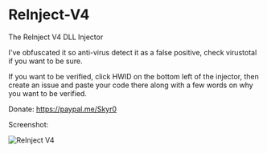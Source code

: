 # ReInject-V4
The ReInject V4 DLL Injector


I've obfuscated it so anti-virus detect it as a false positive, check virustotal if you want to be sure.

If you want to be verified, click HWID on the bottom left of the injector, then create an issue and paste your code there along with a few words on why you want to be verified.

Donate: https://paypal.me/Skyr0

Screenshot:

![ReInject V4](http://skyr0.cc/reinject-data/reinjectv4.PNG)
